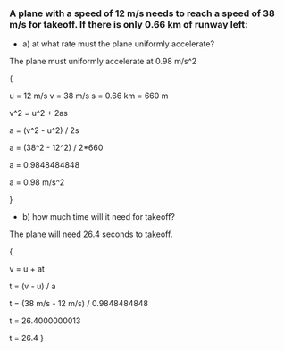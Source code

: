 ### A plane with a speed of 12 m/s needs to reach a speed of 38 m/s for takeoff. If there is only 0.66 km of runway left:

* a) at what rate must the plane uniformly accelerate?

The plane must uniformly accelerate at 0.98 m/s^2

{

u = 12 m/s
v = 38 m/s
s = 0.66 km = 660 m

v^2 = u^2 + 2as

a = (v^2 - u^2) / 2s

a = (38^2 - 12^2) / 2*660

a = 0.9848484848

a = 0.98 m/s^2

}
* b) how much time will it need for takeoff?

The plane will need 26.4 seconds to takeoff. 

{

v = u + at

t = (v - u) / a

t = (38 m/s - 12 m/s) /  0.9848484848

t = 26.4000000013

t = 26.4
}
